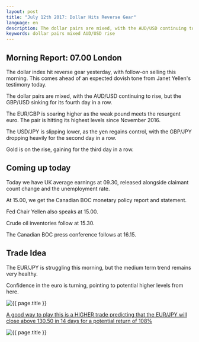 ```yaml
---
layout: post
title: "July 12th 2017: Dollar Hits Reverse Gear"
language: en
description: The dollar pairs are mixed, with the AUD/USD continuing to rise, but the GBP/USD sinking for its fourth day in a row
keywords: dollar pairs mixed AUD/USD rise
---
```

## Morning Report: 07.00 London

The dollar index hit reverse gear yesterday, with follow-on selling this morning. This comes ahead of an expected dovish tone from Janet Yellen's testimony today. 

The dollar pairs are mixed, with the AUD/USD continuing to rise, but the GBP/USD sinking for its fourth day in a row. 

The EUR/GBP is soaring higher as the weak pound meets the resurgent euro. The pair is hitting its highest levels since November 2016. 

The USD/JPY is slipping lower, as the yen regains control, with the GBP/JPY dropping heavily for the second day in a row. 

Gold is on the rise, gaining for the third day in a row. 

## Coming up today

Today we have UK average earnings at 09.30, released alongside claimant count change and the unemployment rate. 

At 15.00, we get the Canadian BOC monetary policy report and statement. 

Fed Chair Yellen also speaks at 15.00. 

Crude oil inventories follow at 15.30. 

The Canadian BOC press conference follows at 16.15. 

## Trade Idea

The EUR/JPY is struggling this morning, but the medium term trend remains very healthy. 

Confidence in the euro is turning, pointing to potential higher levels from here.

<img class="post-image" src="{{ site.url }}/images/2017-07-12_07-24-14.jpg" alt="{{ page.title }}" title="{{ page.title }}">

<a href="%LINK%%?currency=GBP&market=forex&underlying=frxEURJPY&formname=higherlower&duration_amount=14&duration_units=d&expiry_type=duration&amount=10&amount_type=payout&barrier=130.50" target="_blank">A good way to play this is a HIGHER trade predicting that the EUR/JPY will close above 130.50 in 14 days for a potential return of 108%</a>

<img class="post-image" src="{{ site.url }}/images/2017-07-12_07-24-54.jpg" alt="{{ page.title }}" title="{{ page.title }}">